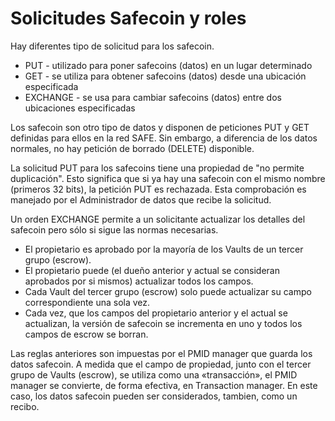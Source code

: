 # Solicitudes Safecoin y roles
Hay diferentes tipo de solicitud para los safecoin.
* PUT - utilizado para poner safecoins (datos) en un lugar determinado
* GET - se utiliza para obtener safecoins (datos) desde una ubicación especificada
* EXCHANGE - se usa para cambiar safecoins (datos) entre dos ubicaciones especificadas

Los safecoin son otro tipo de datos y disponen de peticiones PUT y GET definidas para ellos en la red SAFE. Sin embargo, a diferencia de los datos normales, no hay petición de borrado (DELETE) disponible.

La solicitud PUT para los safecoins tiene una propiedad de "no permite duplicación". Esto significa que si ya hay una safecoin con el mismo nombre (primeros 32 bits), la petición PUT es rechazada. Esta comprobación es manejado por el Administrador de datos que recibe la solicitud.

Un orden EXCHANGE permite a un solicitante actualizar los detalles del safecoin pero sólo si sigue las normas necesarias.

* El propietario es aprobado por la mayoría de los Vaults de un tercer grupo (escrow).
* El propietario puede (el dueño anterior y actual se consideran aprobados por si mismos) actualizar todos los campos.
* Cada Vault del tercer grupo (escrow) solo puede actualizar su campo correspondiente una sola vez.
* Cada vez, que los campos del propietario anterior y el actual se actualizan, la versión de safecoin se incrementa en uno y todos los campos de escrow se borran.

Las reglas anteriores son impuestas por el PMID manager que guarda los datos safecoin. A medida que el campo de propiedad, junto con el tercer grupo de Vaults (escrow), se utiliza como una «transacción», el PMID manager se convierte, de forma efectiva, en Transaction manager. En este caso, los datos safecoin pueden ser considerados, tambien, como un recibo.
